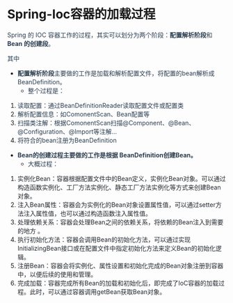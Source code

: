 # Spring-Ioc容器的加载过程

<font style="color:rgb(44, 62, 80);">Spring 的 IOC 容器工作的过程，其实可以划分为两个阶段：</font>**<font style="color:rgb(44, 62, 80);">配置解析阶段</font>**<font style="color:rgb(44, 62, 80);">和</font>**<font style="color:rgb(44, 62, 80);">Bean 的创建段</font>**<font style="color:rgb(44, 62, 80);">。</font>

<font style="color:rgb(44, 62, 80);">其中</font>

+ **<font style="color:rgb(44, 62, 80);">配置解析阶段</font>**<font style="color:rgb(44, 62, 80);">主要做的工作是加载和解析配置文件，将配置的bean解析成 BeanDefinition。</font>
    - <font style="color:rgb(44, 62, 80);">整个过程是： </font>
1. <font style="color:rgb(44, 62, 80);">读取配置：通过BeanDefinitionReader读取配置文件或配置类</font>
2. <font style="color:rgb(44, 62, 80);">解析配置信息：如ComonentScan、Bean配置等</font>
3. <font style="color:rgb(44, 62, 80);">扫描类注解：根据ComonentScan扫描@Component、@Bean、@Configuration、@Import等注解... </font>
4. <font style="color:rgb(44, 62, 80);">将符合的bean注册为BeanDefinition</font>
+ **<font style="color:rgb(44, 62, 80);">Bean的创建过程主要做的工作是根据 BeanDefinition创建Bean。</font>**
    - <font style="color:rgb(44, 62, 80);">大概过程：</font>
1. <font style="color:rgb(36, 41, 47);">实例化Bean：容器根据配置文件中的Bean定义，实例化Bean对象。可以通过构造函数实例化、工厂方法实例化、静态工厂方法实例化等方式来创建Bean对象。</font>
2. <font style="color:rgb(36, 41, 47);">注入Bean属性：容器会为实例化的Bean对象设置属性值，可以通过setter方法注入属性值，也可以通过构造函数注入属性值。</font>
3. <font style="color:rgb(36, 41, 47);">处理依赖关系：容器会处理Bean之间的依赖关系，将依赖的Bean注入到需要的地方 。</font>
4. <font style="color:rgb(36, 41, 47);">执行初始化方法：容器会调用Bean的初始化方法，可以通过实现InitializingBean接口或在配置文件中指定初始化方法来定义Bean的初始化逻辑。</font>
5. <font style="color:rgb(36, 41, 47);">注册Bean：容器会将实例化、属性设置和初始化完成的Bean对象注册到容器中，以便后续的使用和管理。</font>
6. <font style="color:rgb(36, 41, 47);">完成加载：容器完成所有Bean的加载和初始化后，即完成了IoC容器的加载过程。此时，可以通过容器调用getBean获取Bean对象。</font>

